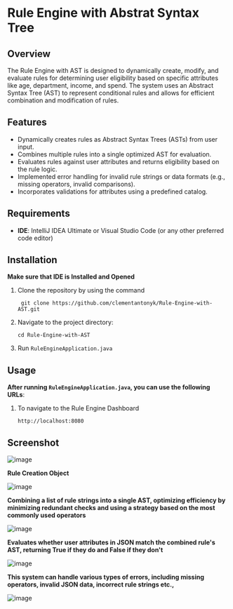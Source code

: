 # Rule Engine with Abstrat Syntax Tree

## Overview
The Rule Engine with AST is designed to dynamically create, modify, and evaluate rules for determining user eligibility based on specific attributes like age, department, income, and spend. The system uses an Abstract Syntax Tree (AST) to represent conditional rules and allows for efficient combination and modification of rules.

## Features

- Dynamically creates rules as Abstract Syntax Trees (ASTs) from user input.
- Combines multiple rules into a single optimized AST for evaluation.
- Evaluates rules against user attributes and returns eligibility based on the rule logic.
- Implemented error handling for invalid rule strings or data formats (e.g., missing operators, invalid comparisons).
- Incorporates validations for attributes using a predefined catalog.

## Requirements
- **IDE**: IntelliJ IDEA Ultimate or Visual Studio Code (or any other preferred code editor)

## Installation

**Make sure that IDE is Installed and Opened**

 1. Clone the repository by using the command
     
     ```
      git clone https://github.com/clementantonyk/Rule-Engine-with-AST.git
     ```
     
 2. Navigate to the project directory:
    
    ```
    cd Rule-Engine-with-AST
    ```
3. Run ```RuleEngineApplication.java```

## Usage

**After running ```RuleEngineApplication.java```, you can use the following URLs**:

1. To navigate to the Rule Engine Dashboard
   
   ```
   http://localhost:8080
   ```

## Screenshot

![image](https://github.com/user-attachments/assets/0891e684-c2db-4927-827a-9a8ae6069c2b)

**Rule Creation Object**

![image](https://github.com/user-attachments/assets/ced21419-92e6-4e46-934e-aa09c5ab5c99)

**Combining a list of rule strings into a single AST, optimizing efficiency by minimizing redundant checks and using a strategy based on the most commonly used operators**

![image](https://github.com/user-attachments/assets/43ca2496-b14e-44b7-b181-49f64d2ce853)

**Evaluates whether user attributes in JSON match the combined rule's AST, returning True if they do and False if they don't**

![image](https://github.com/user-attachments/assets/e580c92c-f12c-47c2-af94-c96ecf96749f)

**This system can handle various types of errors, including missing operators, invalid JSON data, incorrect rule strings etc.,**

![image](https://github.com/user-attachments/assets/5154a779-32fa-40e3-a4da-94e6526b9115)


